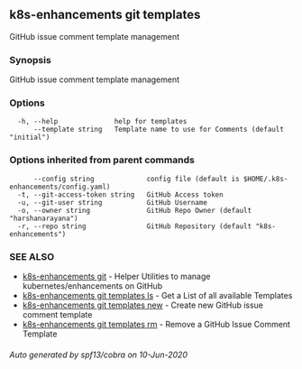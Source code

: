 ## k8s-enhancements git templates

GitHub issue comment template management

### Synopsis

GitHub issue comment template management

### Options

```
  -h, --help              help for templates
      --template string   Template name to use for Comments (default "initial")
```

### Options inherited from parent commands

```
      --config string             config file (default is $HOME/.k8s-enhancements/config.yaml)
  -t, --git-access-token string   GitHub Access token
  -u, --git-user string           GitHub Username
  -o, --owner string              GitHub Repo Owner (default "harshanarayana")
  -r, --repo string               GitHub Repository (default "k8s-enhancements")
```

### SEE ALSO

* [k8s-enhancements git](k8s-enhancements_git.md)	 - Helper Utilities to manage kubernetes/enhancements on GitHub
* [k8s-enhancements git templates ls](k8s-enhancements_git_templates_ls.md)	 - Get a List of all available Templates
* [k8s-enhancements git templates new](k8s-enhancements_git_templates_new.md)	 - Create new GitHub issue comment template
* [k8s-enhancements git templates rm](k8s-enhancements_git_templates_rm.md)	 - Remove a GitHub Issue Comment Template

###### Auto generated by spf13/cobra on 10-Jun-2020
